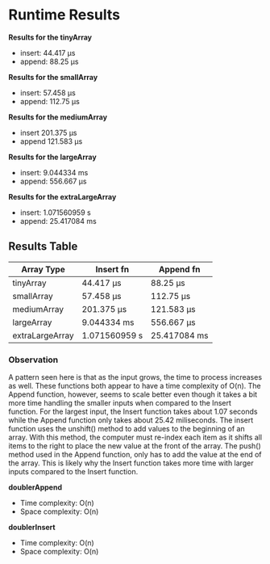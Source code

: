 # Runtime Results

**Results for the tinyArray**
- insert: 44.417 μs
- append: 88.25 μs

**Results for the smallArray**
- insert: 57.458 μs
- append: 112.75 μs

**Results for the mediumArray**
- insert 201.375 μs
- append 121.583 μs

**Results for the largeArray**
- insert: 9.044334 ms
- append: 556.667 μs

**Results for the extraLargeArray**
- insert: 1.071560959 s
- append: 25.417084 ms


## Results Table

| Array Type      |  Insert fn    | Append fn    |
|-----------------|---------------|--------------|
| tinyArray       | 44.417 μs     | 88.25 μs     |
| smallArray      | 57.458 μs     | 112.75 μs    |
| mediumArray     | 201.375 μs    | 121.583 μs   |
| largeArray      | 9.044334 ms   | 556.667 μs   |
| extraLargeArray | 1.071560959 s | 25.417084 ms |

### **Observation**
A pattern seen here is that as the input grows, the time to process increases as well. These functions both appear to have a time complexity of O(n). The Append function, however, seems to scale better even though it takes a bit more time handling the smaller inputs when compared to the Insert function. For the largest input, the Insert function takes about 1.07 seconds while the Append function only takes about 25.42 miliseconds. The insert function uses the unshift() method to add values to the beginning of an array. With this method, the computer must re-index each item as it shifts all items to the right to place the new value at the front of the array. The push() method used in the Append function, only has to add the value at the end of the array. This is likely why the Insert function takes more time with larger inputs compared to the Insert function.

**doublerAppend**
- Time complexity: O(n)
- Space complexity: O(n)


**doublerInsert**
- Time complexity: O(n)
- Space complexity: O(n)